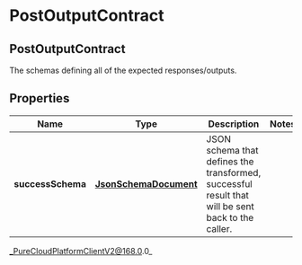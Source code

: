 # PostOutputContract

## PostOutputContract
The schemas defining all of the expected responses/outputs.

## Properties

|Name | Type | Description | Notes|
|------------ | ------------- | ------------- | -------------|
| **successSchema** | [**JsonSchemaDocument**](JsonSchemaDocument) | JSON schema that defines the transformed, successful result that will be sent back to the caller. | |



_PureCloudPlatformClientV2@168.0.0_
